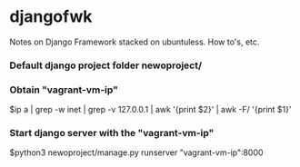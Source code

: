 # djangofwk
Notes on Django Framework stacked on ubuntuless. How to's, etc.


### Default django project folder newoproject/

### Obtain "vagrant-vm-ip"
$ip a | grep -w inet | grep -v 127.0.0.1 | awk '{print $2}' | awk -F/ '{print $1}'

### Start django server with the "vagrant-vm-ip"
$python3 newoproject/manage.py runserver "vagrant-vm-ip":8000
